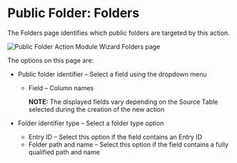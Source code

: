 # Public Folder: Folders

The Folders page identifies which public folders are targeted by this action.

![Public Folder Action Module Wizard Folders page](/img/versioned_docs/accessanalyzer_11.6/accessanalyzer/admin/action/publicfolder/folders.webp)

The options on this page are:

- Public folder identifier – Select a field using the dropdown menu

  - Field – Column names

    **NOTE:** The displayed fields vary depending on the Source Table selected during the
    creation of the new action

- Folder identifier type – Select a folder type option

  - Entry ID – Select this option if the field contains an Entry ID
  - Folder path and name – Select this option if the field contains a fully qualified path and
    name
